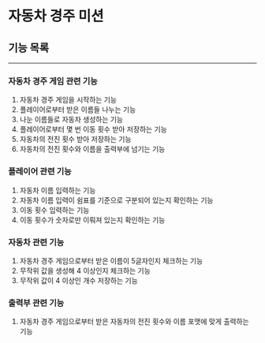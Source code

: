 # 자동차 경주 미션

## 기능 목록

---

### 자동차 경주 게임 관련 기능

1. 자동차 경주 게임을 시작하는 기능
2. 플레이어로부터 받은 이름들 나누는 기능
3. 나눈 이름들로 자동차 생성하는 기능
4. 플레이어로부터 몇 번 이동 횟수 받아 저장하는 기능
5. 자동차의 전진 횟수 받아 저장하는 기능
6. 자동차의 전진 횟수와 이름을 출력부에 넘기는 기능

### 플레이어 관련 기능

1. 자동차 이름 입력하는 기능
2. 자동차 이름 입력이 쉼표를 기준으로 구분되어 있는지 확인하는 기능
3. 이동 횟수 입력하는 기능
4. 이동 횟수가 숫자로만 이뤄져 있는지 확인하는 기능

### 자동차 관련 기능

1. 자동차 경주 게임으로부터 받은 이름이 5글자인지 체크하는 기능
2. 무작위 값을 생성해 4 이상인지 체크하는 기능
3. 무작위 값이 4 이상인 개수 저장하는 기능

### 출력부 관련 기능

1. 자동차 경주 게임으로부터 받은 자동차의 전진 횟수와 이름 포맷에 맞게 출력하는 기능
